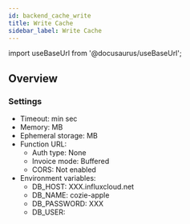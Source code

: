 ```yaml
---
id: backend_cache_write
title: Write Cache
sidebar_label: Write Cache
---
```


import useBaseUrl from '@docusaurus/useBaseUrl'; 


## Overview



### Settings
- Timeout:  min  sec
- Memory:  MB
- Ephemeral storage:  MB
- Function URL:
   - Auth type: None
   - Invoice mode: Buffered
   - CORS: Not enabled
- Environment variables:
   - DB_HOST: XXX.influxcloud.net
   - DB_NAME: cozie-apple
   - DB_PASSWORD: XXX
   - DB_USER: 